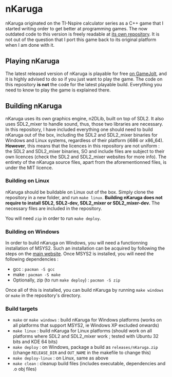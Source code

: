 # nKaruga

nKaruga originated on the TI-Nspire calculator series as a C++ game that I started writing order to get better at programming games. The now outdated code to this version is freely readable at [its own repository](https://github.com/matrefeytontias/nKaruga-deprecated-Nspire-version-). It is not out of the question that I port this game back to its original platform when I am done with it.

## Playing nKaruga

The latest released version of nKaruga is playable for free [on GameJolt](http://gamejolt.com/games/nkaruga/92026), and it is highly advised to do so if you just want to play the game. The code on this repository **is not** the code for the latest playable build.
Everything you need to know to play the game is explained there.

## Building nKaruga

nKaruga uses its own graphics engine, n2DLib, built on top of SDL2. It also uses SDL2_mixer to handle sound, thus, those two libraries are necessary. In this repository, I have included everything one should need to build nKaruga out of the box, including the SDL2 and SDL2_mixer binaries for Windows and Linux systems, regardless of their platform (i686 or x86_64). **However**, this means that the licences in this repository are not uniform : the SDL2 and SDL2_mixer binaries, SO and include files are subject to their own licences (check the SDL2 and SDL2_mixer websites for more info). The entirety of the nKaruga source files, apart from the aforementionned files, is under the MIT licence.

### Building on Linux

nKaruga should be buildable on Linux out of the box. Simply clone the repository in a new folder, and run `make linux`. **Building nKaruga does not require to install SDL2, SDL2-dev, SDL2_mixer or SDL2_mixer-dev.** The necessary files are included in the repository.

You will need `zip` in order to run `make deploy`.

### Building on Windows

In order to build nKaruga on Windows, you will need a functionning installation of MSYS2. Such an installation can be acquired by following the steps on the [main website](http://msys2.github.io/). Once MSYS2 is installed, you will need the following dependencies :

- gcc : `pacman -S gcc`
- make : `pacman -S make`
- Optionally, zip (to run `make deploy`) : `pacman -S zip`

Once all of this is installed, you can build nKaruga by running `make windows` or `make` in the repository's directory.

### Build targets

- `make` or `make windows` : build nKaruga for Windows platforms (works on all platforms that support MSYS2, ie Windows XP excluded onwards)
- `make linux` : build nKaruga for Linux platforms (should work on all platforms where SDL2 and SDL2_mixer work ; tested with Ubuntu 32 bits and KDE 64 bits)
- `make deploy` : on Windows, package a build as `releases/nKaruga.zip` (change `RELEASE_DIR` and `OUT_NAME` in the makefile to change this)
- `make deploy-linux` : on Linux, same as above
- `make clean` : cleanup build files (includes executable, dependencies and .o obj files)
